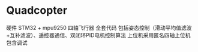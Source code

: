 # Quadcopter
硬件 STM32 + mpu9250
四轴飞行器 全套代码 包括姿态控制（滑动平均值滤波+互补滤波）、遥控器通信、双闭环PID电机控制算法
上位机采用匿名四轴上位机 包含调试
